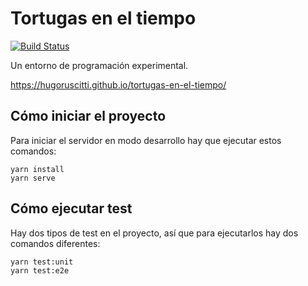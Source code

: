 # Tortugas en el tiempo

[![Build Status](https://travis-ci.org/hugoruscitti/tortugas-en-el-tiempo.svg?branch=master)](https://travis-ci.org/hugoruscitti/tortugas-en-el-tiempo)

Un entorno de programación experimental.

https://hugoruscitti.github.io/tortugas-en-el-tiempo/

## Cómo iniciar el proyecto

Para iniciar el servidor en modo desarrollo
hay que ejecutar estos comandos:

```
yarn install
yarn serve
```

## Cómo ejecutar test

Hay dos tipos de test en el proyecto, así que para ejecutarlos
hay dos comandos diferentes:

```
yarn test:unit
yarn test:e2e
```
